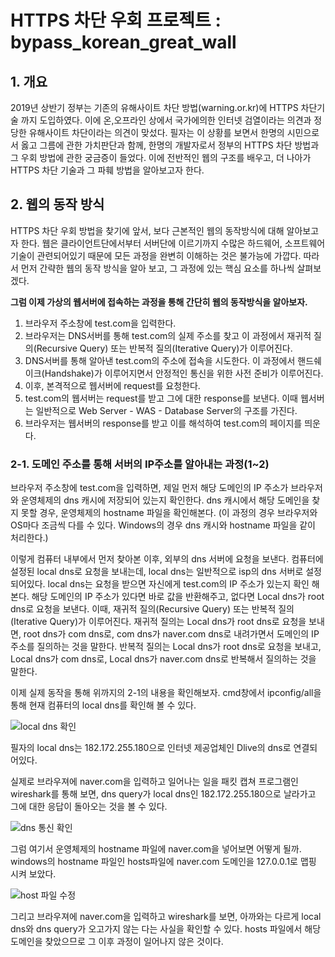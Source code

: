 # HTTPS 차단 우회 프로젝트 : bypass_korean_great_wall
## 1. 개요
2019년 상반기 정부는 기존의 유해사이트 차단 방법(warning.or.kr)에 HTTPS 차단기술 까지 도입하였다. 이에 온,오프라인 상에서 국가에의한 인터넷 검열이라는 의견과 정당한 유해사이트 차단이라는 의견이 맞섰다. 필자는 이 상황를 보면서 한명의 시민으로서 
옳고 그름에 관한 가치판단과 함께, 한명의 개발자로서 정부의 HTTPS 차단 방법과 그 우회 방법에 관한 궁금증이 들었다. 이에 전반적인 웹의 구조를 배우고, 
더 나아가 HTTPS 차단 기술과 그 파훼 방법을 알아보고자 한다.

## 2. 웹의 동작 방식
HTTPS 차단 우회 방법을 찾기에 앞서, 보다 근본적인 웹의 동작방식에 대해 알아보고자 한다. 웹은 클라이언트단에서부터 서버단에 이르기까지 수많은 하드웨어, 소프트웨어 기술이 관련되어있기 때문에 모든 과정을 완변히 이해하는 것은 불가능에 가깝다. 따라서 먼저 간략한 웹의 동작 방식을 알아 보고, 그 과정에 있는 핵심 요소를 하나씩 살펴보겠다.


**그럼 이제 가상의 웹서버에 접속하는 과정을 통해 간단히 웹의 동작방식을 알아보자.**
  1. 브라우저 주소창에 test.com을 입력한다.
  2. 브라우저는 DNS서버를 통해 test.com의 실제 주소를 찾고 이 과정에서 재귀적 질의(Recursive Query) 또는 반복적 질의(Iterative Query)가 이루어진다.
  3. DNS서버를 통해 알아낸 test.com의 주소에 접속을 시도한다. 이 과정에서 핸드쉐이크(Handshake)가 이루어지면서 안정적인 통신을 위한 사전 준비가 이루어진다.
  4. 이후, 본격적으로 웹서버에 request를 요청한다.
  5. test.com의 웹서버는 request를 받고 그에 대한 response를 보낸다. 이때 웹서버는 일반적으로 Web Server - WAS - Database Server의 구조를 가진다.
  6. 브라우저는 웹서버의 response를 받고 이를 해석하여 test.com의 페이지를 띄운다.


### 2-1. 도메인 주소를 통해 서버의 IP주소를 알아내는 과정(1~2)
브라우저 주소창에 test.com을 입력하면, 제일 먼저 해당 도메인의 IP 주소가 브라우저와 운영체제의 dns 캐시에 저장되어 있는지 확인한다. dns 캐시에서 해당 도메인을 찾지 못할 경우, 운영체제의 hostname 파일을 확인해본다. (이 과정의 경우 브라우저와 OS마다 조금씩 다를 수 있다. Windows의 경우 dns 캐시와 hostname 파일을 같이 처리한다.)


이렇게 컴퓨터 내부에서 먼저 찾아본 이후, 외부의 dns 서버에 요청을 보낸다. 컴퓨터에 설정된 local dns로 요청을 보내는데, local dns는 일반적으로 isp의 dns 서버로 설정되어있다. local dns는 요청을 받으면 자신에게 test.com의 IP 주소가 있는지 확인 해본다. 해당 도메인의 IP 주소가 있다면 바로 값을 반환해주고, 없다면 Local dns가  root dns로 요청을 보낸다. 이때, 재귀적 질의(Recursive Query) 또는 반복적 질의(Iterative Query)가 이루어진다. 재귀적 질의는 Local dns가 root dns로 요청을 보내면, root dns가 com dns로, com dns가 naver.com dns로 내려가면서 도메인의 IP주소를 질의하는 것을 말한다. 반복적 질의는 Local dns가 root dns로 요청을 보내고, Local dns가 com dns로, Local dns가 naver.com dns로 반복해서 질의하는 것을 말한다.


이제 실제 동작을 통해 위까지의 2-1의 내용을 확인해보자. cmd창에서 ipconfig/all을 통해 현재 컴퓨터의 local dns를 확인해 볼 수 있다.


![local dns 확인](https://i.ibb.co/2ndCPbp/image.png)


필자의 local dns는 182.172.255.180으로 인터넷 제공업체인 Dlive의 dns로 연결되어있다.


실제로 브라우져에 naver.com을 입력하고 일어나는 일을 패킷 캡쳐 프로그램인 wireshark를 통해 보면, dns query가 local dns인 182.172.255.180으로 날라가고 그에 대한 응답이 돌아오는 것을 볼 수 있다.


![dns 통신 확인](https://i.ibb.co/9r1rqmq/2.png)


그럼 여기서 운영체제의 hostname 파일에 naver.com을 넣어보면 어떻게 될까. windows의 hostname 파일인 hosts파일에 naver.com 도메인을 127.0.0.1로 맵핑 시켜 보았다.


![host 파일 수정](https://i.ibb.co/h8QND6d/3.png)


그리고 브라우져에 naver.com을 입력하고 wireshark를 보면, 아까와는 다르게 local dns와 dns query가 오고가지 않는 다는 사실을 확인할 수 있다. hosts 파일에서 해당 도메인을 찾았으므로 그 이후 과정이 일어나지 않은 것이다.
